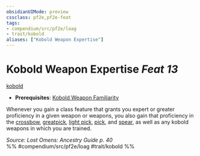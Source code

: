 ```yaml
---
obsidianUIMode: preview
cssclass: pf2e,pf2e-feat
tags:
- compendium/src/pf2e/loag
- trait/kobold
aliases: ["Kobold Weapon Expertise"]
---
```

# Kobold Weapon Expertise  *Feat 13*  
[kobold](/rules/traits/kobold-b1.md)  

- **Prerequisites**: [Kobold Weapon Familiarity](/compendium/feats/kobold-weapon-familiarity-loag.md)

Whenever you gain a class feature that grants you expert or greater proficiency in a given weapon or weapons, you also gain that proficiency in the [crossbow](/compendium/equipment/items/crossbow.md), [greatpick](/compendium/equipment/items/greatpick.md), [light pick](/compendium/equipment/items/light-pick.md), [pick](/compendium/equipment/items/pick.md), and [spear](/compendium/equipment/items/spear.md), as well as any kobold weapons in which you are trained.

*Source: Lost Omens: Ancestry Guide p. 40*  
%% #compendium/src/pf2e/loag #trait/kobold %%